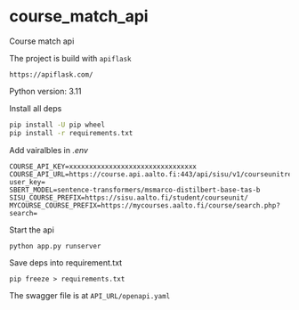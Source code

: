 # course_match_api
Course match api

The project is build with ``apiflask``
```
https://apiflask.com/
```

Python version: 3.11

Install all deps
```bash
pip install -U pip wheel
pip install -r requirements.txt
```

Add vairalbles in *.env*
```
COURSE_API_KEY=xxxxxxxxxxxxxxxxxxxxxxxxxxxxxxxx
COURSE_API_URL=https://course.api.aalto.fi:443/api/sisu/v1/courseunitrealisations?user_key=
SBERT_MODEL=sentence-transformers/msmarco-distilbert-base-tas-b
SISU_COURSE_PREFIX=https://sisu.aalto.fi/student/courseunit/
MYCOURSE_COURSE_PREFIX=https://mycourses.aalto.fi/course/search.php?search=
```

Start the api
```
python app.py runserver
```


Save deps into requirement.txt
```commandline
pip freeze > requirements.txt
```

The swagger file is at ``API_URL/openapi.yaml`` 